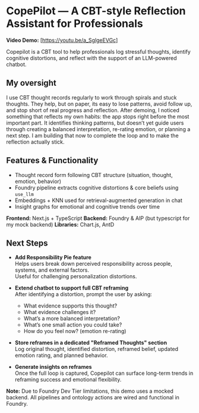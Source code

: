 # CopePilot — A CBT-style Reflection Assistant for Professionals

**Video Demo:**  [https://youtu.be/a_SglgeEVGc]

Copepilot is a CBT tool to help professionals log stressful thoughts, identify cognitive distortions, and reflect with the support of an LLM-powered chatbot.  

## My oversight
I use CBT thought records regularly to work through spirals and stuck thoughts. They help, but on paper, its easy to lose patterns, avoid follow up, and stop short of real progress and reflection.
After demoing, I noticed something that reflects my own habits: the app stops right before the most important part.
It identifies thinking patterns, but doesn’t yet guide users through creating a balanced interpretation, re-rating emotion, or planning a next step.
I am building that now to complete the loop and to make the reflection actually stick.

## Features & Functionality
- Thought record form following CBT structure (situation, thought, emotion, behavior)
- Foundry pipeline extracts cognitive distortions & core beliefs using `use_llm`
- Embeddings + KNN used for retrieval-augmented generation in chat
- Insight graphs for emotional and cognitive trends over time

**Frontend:** Next.js + TypeScript
**Backend:** Foundry & AIP (but typescript for my mock backend)
**Libraries:** Chart.js, AntD

## Next Steps
- **Add Responsibility Pie feature**  
  Helps users break down perceived responsibility across people, systems, and external factors.  
  Useful for challenging personalization distortions.

- **Extend chatbot to support full CBT reframing**  
  After identifying a distortion, prompt the user by asking:
  - What evidence supports this thought?
  - What evidence challenges it?
  - What’s a more balanced interpretation?
  - What’s one small action you could take?
  - How do you feel now? (emotion re-rating)

- **Store reframes in a dedicated "Reframed Thoughts" section**  
  Log original thought, identified distortion, reframed belief, updated emotion rating, and planned behavior.

- **Generate insights on reframes**  
  Once the full loop is captured, Copepilot can surface long-term trends in reframing success and emotional flexibility.

**Note:** Due to Foundry Dev Tier limitations, this demo uses a mocked backend. All pipelines and ontology actions are wired and functional in Foundry.
